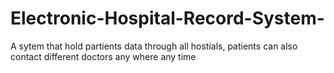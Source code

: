 # Electronic-Hospital-Record-System-
A sytem that hold partients data through all hostials, patients can also contact different doctors any where any time
